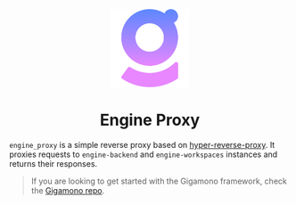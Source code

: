 <div align="center">
    <a href="#" target="_blank">
        <img src="https://raw.githubusercontent.com/appcypher/gigamono-assets/main/avatar-gigamono-boxed.png" alt="Gigamono Logo" width="140" height="140"></img>
    </a>
</div>

<h1 align="center">Engine Proxy</h1>

`engine_proxy` is a simple reverse proxy based on [hyper-reverse-proxy](https://github.com/felipenoris/hyper-reverse-proxy). It proxies requests to `engine-backend` and `engine-workspaces` instances and returns their responses.

> If you are looking to get started with the Gigamono framework, check the [Gigamono repo](https://github.com/gigamono/gigamono).

##
